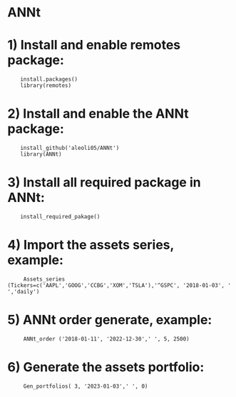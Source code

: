 # ANNt
# 1) Install and enable remotes package: 
        install.packages() 
        library(remotes)
# 2) Install and enable the ANNt package: 
        install_github('aleoli05/ANNt') 
        library(ANNt)
# 3) Install all required package in ANNt: 
        install_required_pakage()
# 4) Import the assets series, example: 
         Assets_series (Tickers=c('AAPL','GOOG','CCBG','XOM','TSLA'),'^GSPC', '2018-01-03', ' ','daily')
# 5) ANNt order generate, example: 
         ANNt_order ('2018-01-11', '2022-12-30',' ', 5, 2500)
# 6) Generate the assets portfolio:
         Gen_portfolios( 3, '2023-01-03',' ', 0)
